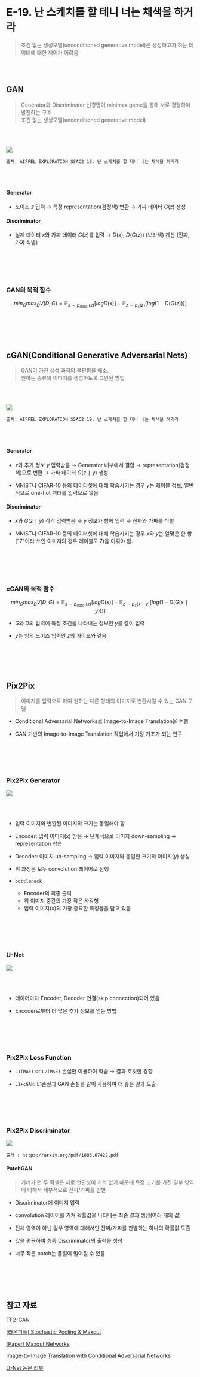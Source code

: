 # E-19. 난 스케치를 할 테니 너는 채색을 하거라
> 조건 없는 생성모델(unconditioned generative model)은 생성하고자 하는 데이터에 대한 제어가 어려움  

<br><br>


## GAN
>  Generator와 Discriminator 신경망이 minimax game을 통해 서로 경쟁하며 발전하는 구조.  
조건 없는 생성모델(unconditioned generative model)  

<br><br>

![](https://images.velog.io/images/tjddus0302/post/28a4bbac-a06c-4b9d-bae1-fead7667d710/image.png)

```
출처: AIFFEL EXPLORATION_SSAC2 19. 난 스케치를 할 테니 너는 채색을 하거라  
```

<br><br>

#### Generator
- 노이즈 $z$ 입력 → 특정 representation(검정색) 변환 → 가짜 데이터 $G(z)$ 생성   

#### Discriminator
- 실제 데이터 $x$와 가짜 데이터 $G(z)$를 입력 → $D(x)$, $D(G(z))$ (보라색) 계산 (진짜, 가짜 식별)    


<br><br>
<br><br>

### GAN의 목적 함수

$$
{min_G}{max_D} {V(D,G)}=\mathbb{E}_{x\sim p_{data}~(x)}[log D(x)] + \mathbb{E}_{z\sim p_x(z)}[log(1-D(G(z)))]
$$   

<br><br>
<br><br>


## cGAN(Conditional Generative Adversarial Nets)
> GAN이 가진 생성 과정의 불편함을 해소.  
> 원하는 종류의 이미지를 생성하도록 고안된 방법  

<br><br>

![](https://images.velog.io/images/tjddus0302/post/0f5dd9ef-4c57-43f5-ae03-5a22f9a2f865/image.png)

```
출처: AIFFEL EXPLORATION_SSAC2 19. 난 스케치를 할 테니 너는 채색을 하거라  
```

<br><br>

#### Generator  
- $z$와 추가 정보 $y$ 입력받음 → Generator 내부에서 결합 → representation(검정색)으로 변환 → 가짜 데이터 $G(z∣y)$ 생성  

- MNIST나 CIFAR-10 등의 데이터셋에 대해 학습시키는 경우 $y$는 레이블 정보, 일반적으로 one-hot 벡터를 입력으로 넣음  


#### Discriminator
- $x$와 $G(z∣y)$ 각각 입력받음 → $y$ 정보가 함께 입력 → 진짜와 가짜를 식별  

- MNIST나 CIFAR-10 등의 데이터셋에 대해 학습시키는 경우 $x$와 $y$는 알맞은 한 쌍("7"이라 쓰인 이미지의 경우 레이블도 7)을 이뤄야 함.  


<br><br>
<br><br>

### cGAN의 목적 함수
$$
{min_G}{max_D} {V(D,G)}=\mathbb{E}_{x\sim p_{data}~(x)}[log D(x)] + \mathbb{E}_{z\sim p_x(x∣y)}[log(1-D(G(x∣y)))]
$$

- $G$와 $D$의 입력에 특정 조건을 나타내는 정보인 $y$를 같이 입력  

- $y$는 임의 노이즈 입력인 $z$의 가이드와 같음  

<br><br>
<br><br>

## Pix2Pix
> 이미지를 입력으로 하여 원하는 다른 형태의 이미지로 변환시킬 수 있는 GAN 모델  

- Conditional Adversarial Networks로 Image-to-Image Translation을 수행    

-  GAN 기반의 Image-to-Image Translation 작업에서 가장 기초가 되는 연구  

<br><br>
<br><br>

### Pix2Pix Generator

![](https://images.velog.io/images/tjddus0302/post/afbbc616-bf0e-4fe5-96d0-0e38420b2c41/image.png)

<br><br>

-  입력 이미지와 변환된 이미지의 크기는 동일해야 함  

- Encoder: 입력 이미지($x$) 받음 → 단계적으로 이미지 down-sampling → representation 학습  
 
- Decoder: 이미지 up-sampling → 입력 이미지와 동일한 크기의 이미지($y$) 생성  

- 위 과정은 모두 convolution 레이어로 진행  

- `bottleneck`  
	- Encoder의 최종 출력  
    - 위 이미지 중간의 가장 작은 사각형  
    - 입력 이미지($x$)의 가장 중요한 특징들을 담고 있음  

<br><br>
<br><br>

###  U-Net
![](https://images.velog.io/images/tjddus0302/post/3e6f6f42-00ea-40e3-a913-c7c863c62570/image.png)

<br><br>

- 레이어마다 Encoder, Decoder 연결(skip connection)되어 있음  

- Encoder로부터 더 많은 추가 정보를 얻는 방법


<br><br>
<br><br>

### Pix2Pix Loss Function

- `L1(MAE)` or `L2(MSE)` 손실만 이용하여 학습 → 결과 흐릿한 경향

- `L1+cGAN`:  L1손실과 GAN 손실을 같이 사용하여 더 좋은 결과 도출


<br><br>
<br><br>

### Pix2Pix Discriminator
![](https://images.velog.io/images/tjddus0302/post/3c6fca05-0c63-4430-ad57-3b2c89cc1ebe/image.png)
```
출처 : https://arxiv.org/pdf/1803.07422.pdf
```

#### PatchGAN
> 거리가 먼 두 픽셀은 서로 연관성이 거의 없기 때문에 특정 크기를 가진 일부 영역에 대해서 세부적으로 진짜/가짜를 판별

- Discriminator에 이미지 입력

- convolution 레이어를 거쳐 확률값을 나타내는 최종 결과 생성(여러 개의 값)

- 전체 영역이 아닌 일부 영역에 대해서만 진짜/가짜를 판별하는 하나의 확률값 도출

- 값을 평균하여 최종 Discriminator의 출력을 생성

- 너무 작은 patch는 품질이 떨어질 수 있음

<br><br>
<br><br>

## 참고 자료
[TF2-GAN](https://github.com/thisisiron/TF2-GAN)  

[[라온피플] Stochastic Pooling & Maxout
](https://m.blog.naver.com/PostView.nhn?blogId=laonple&logNo=221259325819&proxyReferer=&proxyReferer=https:%2F%2Fwww.google.com%2F)  


[[Paper] Maxout Networks](https://arxiv.org/pdf/1302.4389.pdf)  

[Image-to-Image Translation with Conditional Adversarial Networks](https://arxiv.org/pdf/1611.07004.pdf)  


[U-Net 논문 리뷰](https://medium.com/@msmapark2/u-net-%EB%85%BC%EB%AC%B8-%EB%A6%AC%EB%B7%B0-u-net-convolutional-networks-for-biomedical-image-segmentation-456d6901b28a)  



